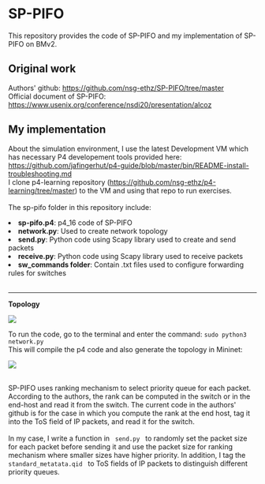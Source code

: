 # SP-PIFO
This repository provides the code of SP-PIFO and my implementation of SP-PIFO on BMv2.
## Original work
Authors' github: https://github.com/nsg-ethz/SP-PIFO/tree/master
<br>
Official document of SP-PIFO: https://www.usenix.org/conference/nsdi20/presentation/alcoz
## My implementation
About the simulation environment, I use the latest Development VM which has necessary P4 developement tools provided here: https://github.com/jafingerhut/p4-guide/blob/master/bin/README-install-troubleshooting.md
<br>
I clone p4-learning repository (https://github.com/nsg-ethz/p4-learning/tree/master) to the VM and using that repo to run exercises.
<br>
<br>
The sp-pifo folder in this repository include:
<li> <b>sp-pifo.p4</b>: p4_16 code of SP-PIFO </li>
<li> <b>network.py</b>: Used to create network topology
<li> <b>send.py</b>:    Python code using Scapy library used to create and send packets </li>
<li> <b>receive.py</b>: Python code using Scapy library used to receive packets </li>
<li> <b>sw_commands folder</b>: Contain .txt files used to configure forwarding rules for switches </li>
</br>
<hr>
<b> Topology </b>
<p>
    <img src="https://github.com/tuananh01/SP-PIFO/assets/86756286/4fafe01f-0e2c-486f-b965-5ce5ff53c84d/topology.svg"/>
</p>
To run the code, go to the terminal and enter the command: <code>sudo python3 network.py</code>
<br>
This will compile the p4 code and also generate the topology in Mininet: 
<p>
    <img src="https://github.com/tuananh01/SP-PIFO/assets/86756286/700337c5-a39f-4bbe-867f-9eceb82fc484">
</p>
<br>
SP-PIFO uses ranking mechanism to select priority queue for each packet. According to the authors, the rank can be computed in the switch or in the end-host and read it from the switch. The current code in the authors' github is for the case in which you compute the rank at the end host, tag it into the ToS field of IP packets, and read it for the switch. 
<br>
<br>
In my case, I write a function in <code> send.py </code> to randomly set the packet size for each packet before sending it and use the packet size for ranking mechanism where smaller sizes have higher priority. In addition, I tag the <code> standard_metatata.qid </code> to ToS fields of IP packets to distinguish different priority queues.


